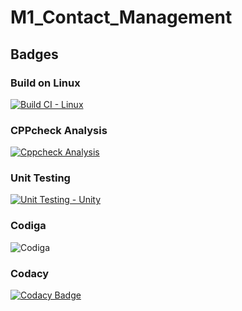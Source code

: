# M1_Contact_Management
## Badges
### Build on Linux
[![Build CI - Linux](https://github.com/Heiram/M1_Contact_Management/actions/workflows/c-cpp.yml/badge.svg)](https://github.com/Heiram/M1_Contact_Management/actions/workflows/c-cpp.yml)
### CPPcheck Analysis
[![Cppcheck Analysis](https://github.com/Heiram/M1_Contact_Management/actions/workflows/cppcheck_analysis.yml/badge.svg)](https://github.com/Heiram/M1_Contact_Management/actions/workflows/cppcheck_analysis.yml)
### Unit Testing
[![Unit Testing - Unity](https://github.com/Heiram/M1_Contact_Management/actions/workflows/unit_testing.yml/badge.svg)](https://github.com/Heiram/M1_Contact_Management/actions/workflows/unit_testing.yml)
### Codiga
![Codiga](https://api.codiga.io/project/32316/status/svg)
### Codacy
[![Codacy Badge](https://app.codacy.com/project/badge/Grade/c2bd7e95da184f0996cdf1bf5488e1f8)](https://www.codacy.com/gh/Heiram/M1_Contact_Management/dashboard?utm_source=github.com&amp;utm_medium=referral&amp;utm_content=Heiram/M1_Contact_Management&amp;utm_campaign=Badge_Grade)
